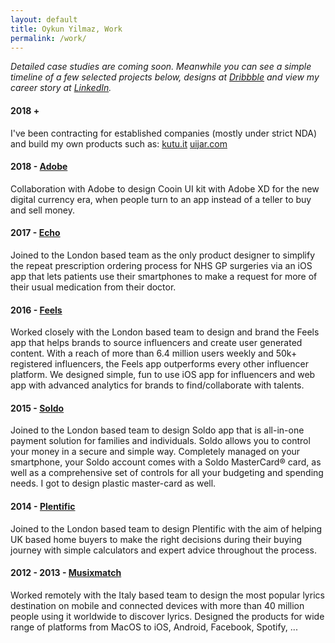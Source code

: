 ```yaml
---
layout: default
title: Oykun Yilmaz, Work
permalink: /work/
---
```

<div class="page-work">

<p class="text-grey"><i>Detailed case studies are coming soon. Meanwhile you can see a simple timeline of a few selected projects below, designs at <a href="https://dribbble.com/oykun" title="Dribbble @oykun">Dribbble</a> and view my career story at <a href="https://www.linkedin.com/in/oykun/" title="Linkedin @oykun">LinkedIn</a>.</i></p>


<h4 class="mt5">2018 +</h4>
I've been contracting for established companies (mostly under strict NDA) and build my own products such as:
<a href="https://www.kutu.it" target="_blank" title="Visit kutu.it" class="mr5">kutu.it</a>
<a href="https://www.uijar.com" target="_blank" title="Visit uijar.com">uijar.com</a>


<h4 class="mt5">2018 - 
<a href="https://www.behance.net/gallery/63831641/Cooin-Crypto-Kit-FREE-for-Adobe-XD" target="_blank" title="Launch the project">Adobe</a></h4>
Collaboration with Adobe to design Cooin UI kit with Adobe XD for the new digital currency era, when people turn to an app instead of a teller to buy and sell money.


<h4>2017 - 
<a href="https://echo.co.uk" target="_blank" title="Launch the project">Echo</a></h4>
Joined to the London based team as the only product designer to simplify the repeat prescription ordering process for NHS GP surgeries via an iOS app that lets patients use their smartphones to make a request for more of their usual medication from their doctor.


<h4>2016 - 
<a href="https://feels.com" target="_blank" title="Launch the project">Feels</a></h4>
Worked closely with the London based team to design and brand the Feels app that helps brands to source influencers and create user generated content. With a reach of more than 6.4 million users weekly and 50k+ registered influencers, the Feels app outperforms every other influencer platform. We designed simple, fun to use iOS app for influencers and web app with advanced analytics for brands to find/collaborate with talents.


<h4>2015 - 
<a href="https://soldo.com" target="_blank" title="Launch the project">Soldo</a></h4>
Joined to the London based team to design Soldo app that is all-in-one payment solution for families and individuals. Soldo allows you to control your money in a secure and simple way. Completely managed on your smartphone, your Soldo account comes with a Soldo MasterCard® card, as well as a comprehensive set of controls for all your budgeting and spending needs. I got to design plastic master-card as well.


<h4>2014 - 
<a href="https://plentific.com" target="_blank" title="Launch the project">Plentific</a></h4>
Joined to the London based team to design Plentific with the aim of helping UK based home buyers to make the right decisions during their buying journey with simple calculators and expert advice throughout the process.


<h4>2012 - 2013 - 
<a href="https://musixmatch.com" target="_blank" title="Launch the project">Musixmatch</a></h4>
Worked remotely with the Italy based team to design the most popular lyrics destination on mobile and connected devices with more than 40 million people using it worldwide to discover lyrics. Designed the products for wide range of platforms from MacOS to iOS, Android, Facebook, Spotify, ...

</div>